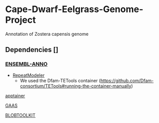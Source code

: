 # Cape-Dwarf-Eelgrass-Genome-Project
Annotation of Zostera capensis genome


## Dependencies []

### [ENSEMBL-ANNO](https://github.com/Ensembl/ensembl-anno)

- [RepeatModeler](https://github.com/Dfam-consortium/RepeatModeler/tree/master)
  - We used the Dfam-TETools container (https://github.com/Dfam-consortium/TETools#running-the-container-manually)



[apptainer](https://github.com/apptainer/apptainer/blob/main/INSTALL.md)

[GAAS](https://github.com/NBISweden/GAAS)


[BLOBTOOLKIT](https://github.com/blobtoolkit/blobtoolkit)